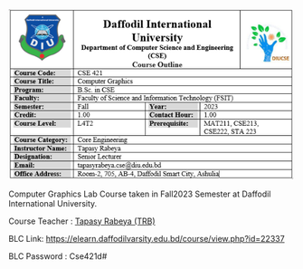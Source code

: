![Course Outline](course_outline.png)

Computer Graphics Lab Course taken in Fall2023 Semester at Daffodil International University.

Course Teacher : [Tapasy Rabeya (TRB)](https://elearn.daffodilvarsity.edu.bd/course/view.php?id=22337)

BLC Link: https://elearn.daffodilvarsity.edu.bd/course/view.php?id=22337

BLC Password : Cse421d#